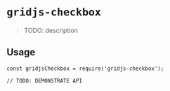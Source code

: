 # `gridjs-checkbox`

> TODO: description

## Usage

```
const gridjsCheckbox = require('gridjs-checkbox');

// TODO: DEMONSTRATE API
```
